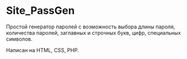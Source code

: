 # Site_PassGen

Простой генератор паролей с возможность выбора длины пароля, количества паролей, заглавных и строчных букв, цифр, специальных символов.

Написан на HTML, CSS, PHP.
